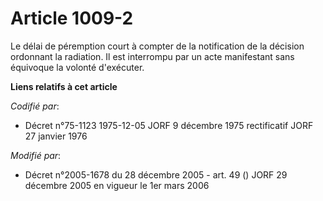 # Article 1009-2

Le délai de péremption court à compter de la notification de la décision ordonnant la radiation. Il est interrompu par un
acte manifestant sans équivoque la volonté d'exécuter.

**Liens relatifs à cet article**

_Codifié par_:

  - Décret n°75-1123 1975-12-05 JORF 9 décembre 1975 rectificatif JORF 27 janvier 1976

_Modifié par_:

  - Décret n°2005-1678 du 28 décembre 2005 - art. 49 () JORF 29 décembre 2005 en vigueur le 1er mars 2006

